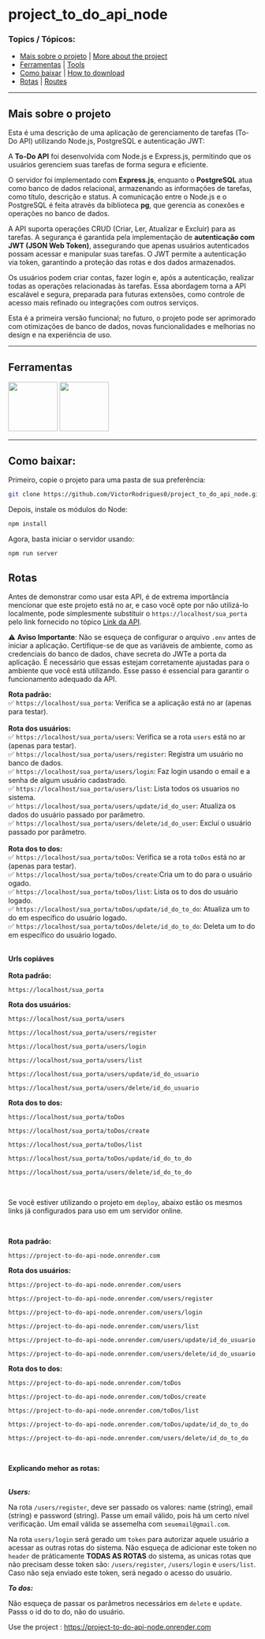 # project_to_do_api_node

### Topics / Tópicos:

- [Mais sobre o projeto](#mais-sobre-o-projeto) | [More about the project](#More-about-the-project)
- [Ferramentas](#ferramentas) | [Tools](#tools)
- [Como baixar](#como-usar) | [How to download](#how-to-use)
- [Rotas](#rotas) | [Routes](#routes)

</ul>

<hr>
<div id="mais-projeto-pt-br">
   
   ## Mais sobre o projeto 
</div>

Esta é uma descrição de uma aplicação de gerenciamento de tarefas (To-Do API) utilizando Node.js, PostgreSQL e autenticação JWT:

A **To-Do API** foi desenvolvida com Node.js e Express.js, permitindo que os usuários gerenciem suas tarefas de forma segura e eficiente.

O servidor foi implementado com **Express.js**, enquanto o **PostgreSQL** atua como banco de dados relacional, armazenando as informações de tarefas, como título, descrição e status. A comunicação entre o Node.js e o PostgreSQL é feita através da biblioteca **pg**, que gerencia as conexões e operações no banco de dados.

A API suporta operações CRUD (Criar, Ler, Atualizar e Excluir) para as tarefas. A segurança é garantida pela implementação de **autenticação com JWT (JSON Web Token)**, assegurando que apenas usuários autenticados possam acessar e manipular suas tarefas. O JWT permite a autenticação via token, garantindo a proteção das rotas e dos dados armazenados.

Os usuários podem criar contas, fazer login e, após a autenticação, realizar todas as operações relacionadas às tarefas. Essa abordagem torna a API escalável e segura, preparada para futuras extensões, como controle de acesso mais refinado ou integrações com outros serviços.

Esta é a primeira versão funcional; no futuro, o projeto pode ser aprimorado com otimizações de banco de dados, novas funcionalidades e melhorias no design e na experiência de uso.

<hr>

## Ferramentas

<div style="display:inine-block">
<img src="https://cdn.jsdelivr.net/gh/devicons/devicon@latest/icons/nodejs/nodejs-original-wordmark.svg" width="100px" />
<img src="https://cdn.jsdelivr.net/gh/devicons/devicon@latest/icons/postgresql/postgresql-original-wordmark.svg"width="100px"  />
          
</div>
          
<hr>

## Como baixar:

Primeiro, copie o projeto para uma pasta de sua preferência:
```bash
git clone https://github.com/VictorRodrigues0/project_to_do_api_node.git
```

Depois, instale os módulos do Node:
```bash
npm install
```

Agora, basta iniciar o servidor usando:

```bash
npm run server
```

## Rotas

Antes de demonstrar como usar esta API, é de extrema importância mencionar que este projeto está no ar, e caso você opte por não utilizá-lo localmente, pode simplesmente substituir o `https://localhost/sua_porta` pelo link fornecido no tópico [Link da API](#link-da-api).

⚠️ **Aviso Importante**: Não se esqueça de configurar o arquivo `.env` antes de iniciar a aplicação. Certifique-se de que as variáveis de ambiente, como as credenciais do banco de dados, chave secreta do JWTe a porta da aplicação. É necessário que essas estejam corretamente ajustadas para o ambiente que você está utilizando. Esse passo é essencial para garantir o funcionamento adequado da API.

**Rota padrão:**
<br>
✅ `https://localhost/sua_porta`: Verifica se a aplicação está no ar (apenas para testar).
<br><br>
**Rota dos usuários:**
<br>
✅ `https://localhost/sua_porta/users`: Verifica se a rota `users` está no ar (apenas para testar).
<br>
✅ `https://localhost/sua_porta/users/register`: Registra um usuário no banco de dados.
<br>
✅ `https://localhost/sua_porta/users/login`: Faz login usando o email e a senha de algum usuário cadastrado.
<br>
✅ `https://localhost/sua_porta/users/list`: Lista todos os usuarios no sistema. 
<br>
✅ `https://localhost/sua_porta/users/update/id_do_user`: Atualiza os dados do usuário passado por parâmetro.
<br>
✅ `https://localhost/sua_porta/users/delete/id_do_user`: Excluí o usuário passado por parâmetro.
<br><br>
**Rota dos to dos:**
<br>
✅ `https://localhost/sua_porta/toDos`: Verifica se a rota `toDos` está no ar (apenas para testar).
<br>
✅ `https://localhost/sua_porta/toDos/create`:Cria um to do para o usuário ogado.
<br>
✅ `https://localhost/sua_porta/toDos/list`: Lista os to dos do usuário logado.
<br>
✅ `https://localhost/sua_porta/toDos/update/id_do_to_do`: Atualiza um to do em específico do usuário logado.
<br>
✅ `https://localhost/sua_porta/toDos/delete/id_do_to_do`: Deleta um to do em específico do usuário logado.
<br>
<br>

**Urls copiáves**
<br><br>
**Rota padrão:**
```url
https://localhost/sua_porta
```
**Rota dos usuários:**

```url
https://localhost/sua_porta/users
```
```url
https://localhost/sua_porta/users/register
```
```url
https://localhost/sua_porta/users/login
```
```url
https://localhost/sua_porta/users/list
```
```url
https://localhost/sua_porta/users/update/id_do_usuario
```
```url
https://localhost/sua_porta/users/delete/id_do_usuario
```

**Rota dos to dos:**

```url
https://localhost/sua_porta/toDos
```
```url
https://localhost/sua_porta/toDos/create
```
```url
https://localhost/sua_porta/toDos/list
```
```url
https://localhost/sua_porta/toDos/update/id_do_to_do
```
```url
https://localhost/sua_porta/users/delete/id_do_to_do
```

<br>

Se você estiver utilizando o projeto em `deploy`, abaixo estão os mesmos links já configurados para uso em um servidor online.

<br>

**Rota padrão:**
```url
https://project-to-do-api-node.onrender.com
```
**Rota dos usuários:**

```url
https://project-to-do-api-node.onrender.com/users
```
```url
https://project-to-do-api-node.onrender.com/users/register
```
```url
https://project-to-do-api-node.onrender.com/users/login
```
```url
https://project-to-do-api-node.onrender.com/users/list
```
```url
https://project-to-do-api-node.onrender.com/users/update/id_do_usuario
```
```url
https://project-to-do-api-node.onrender.com/users/delete/id_do_usuario
```

**Rota dos to dos:**

```url
https://project-to-do-api-node.onrender.com/toDos
```
```url
https://project-to-do-api-node.onrender.com/toDos/create
```
```url
https://project-to-do-api-node.onrender.com/toDos/list
```
```url
https://project-to-do-api-node.onrender.com/toDos/update/id_do_to_do
```
```url
https://project-to-do-api-node.onrender.com/users/delete/id_do_to_do
```

<br>

**Explicando mehor as rotas:**
<br><br>

***Users:***
<br>

Na rota `/users/register`, deve ser passado os valores: name (string), email (string) e password (string). Passe um email válido, pois há um certo nível verificação. Um email válida se assemelha com `seuemail@gmail.com`.
<br>

Na rota `users/login` será gerado um `token` para autorizar aquele usuário a acessar as outras rotas do sistema. Não esqueça de adicionar este token no `header` de práticamente **TODAS AS ROTAS** do sistema, as unicas rotas que não precisam desse token são: `/users/register`, `/users/login` e `users/list`. Caso não seja enviado este token, será negado o acesso do usuário.
<br>

***To dos:***
<br>

Não esqueça de passar os parâmetros necessários em `delete` e `update`. Passs o id do to do, não do usuário.















Use the project : https://project-to-do-api-node.onrender.com
